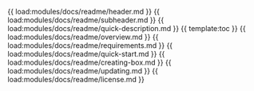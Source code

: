 {{ load:modules/docs/readme/header.md }}
{{ load:modules/docs/readme/subheader.md }}
{{ load:modules/docs/readme/quick-description.md }}
{{ template:toc }}
{{ load:modules/docs/readme/overview.md }}
{{ load:modules/docs/readme/requirements.md }}
{{ load:modules/docs/readme/quick-start.md }}
{{ load:modules/docs/readme/creating-box.md }}
{{ load:modules/docs/readme/updating.md }}
{{ load:modules/docs/readme/license.md }}

